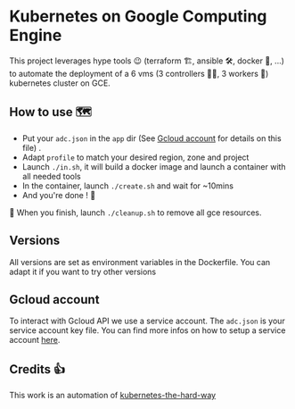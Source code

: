 # Kubernetes on Google Computing Engine

This project leverages hype tools 😉 (terraform 🏗, ansible 🛠, docker 🐳, ...) 
to automate the deployment of a 6 vms (3 controllers 👩‍✈️, 3 workers 👷‍) 
kubernetes cluster on GCE.

## How to use 🗺

- Put your `adc.json` in the `app` dir (See [Gcloud account](#gcloud-account) for details on this file) .
- Adapt `profile` to match your desired region, zone and project
- Launch `./in.sh`, it will build a docker image and launch a container with
all needed tools
- In the container, launch `./create.sh` and wait for ~10mins
- And you're done ! 🚀

🚽 When you finish, launch `./cleanup.sh` to remove all gce resources.

## Versions

All versions are set as environment variables in the Dockerfile.
You can adapt it if you want to try other versions

## Gcloud account 

To interact with Gcloud API we use a service account. 
The `adc.json` is your service account key file.
You can find more infos on how to setup a service account 
[here](https://cloud.google.com/video-intelligence/docs/common/auth#set_up_a_service_account).

## Credits 👍

This work is an automation of [kubernetes-the-hard-way](https://github.com/kelseyhightower/kubernetes-the-hard-way)
